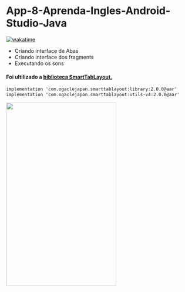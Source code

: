 # App-8-Aprenda-Ingles-Android-Studio-Java
[![wakatime](https://wakatime.com/badge/user/268de5b9-4dbd-4873-9ede-a165e5745754/project/ce7d9119-2ed1-435c-8fb4-96fde37ecc2b.svg)](https://wakatime.com/badge/user/268de5b9-4dbd-4873-9ede-a165e5745754/project/ce7d9119-2ed1-435c-8fb4-96fde37ecc2b)

- Criando interface de Abas
- Criando interface dos fragments
- Executando os sons

#### Foi ultilizado a [biblioteca SmartTabLayout.](https://github.com/ogaclejapan/SmartTabLayout)

```txt
implementation 'com.ogaclejapan.smarttablayout:library:2.0.0@aar'
implementation 'com.ogaclejapan.smarttablayout:utils-v4:2.0.0@aar'
```
<div>
    <img align="left"  height="500" width="300" src="gif.gif">
</div>
